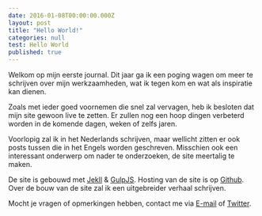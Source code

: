 ```yaml
---
date: 2016-01-08T00:00:00.000Z
layout: post
title: "Hello World!"
categories: null
test: Hello World
published: true
---
```




Welkom op mijn eerste journal. Dit jaar ga ik een poging wagen om meer te schrijven over mijn werkzaamheden, wat ik tegen kom en wat als inspiratie kan dienen.

Zoals met ieder goed voornemen die snel zal vervagen, heb ik besloten dat mijn site gewoon live te zetten. Er zullen nog een hoop dingen verbeterd worden in de komende dagen, weken of zelfs jaren.

Voorlopig zal ik in het Nederlands schrijven, maar wellicht zitten er ook posts tussen die in het Engels worden geschreven. Misschien ook een interessant onderwerp om nader te onderzoeken, de site meertalig te maken.  

De site is gebouwd met [Jekll](http://jekyllrb.com/) & [GulpJS](http://http://gulpjs.com/). Hosting van de site is op [Github](https://github.com/). Over de bouw van de site zal ik een uitgebreider verhaal schrijven.

Mocht je vragen of opmerkingen hebben, contact me via [E-mail](mailto:bruce@moerdjiman.com) of [Twitter](https://twitter.com/broezer).

